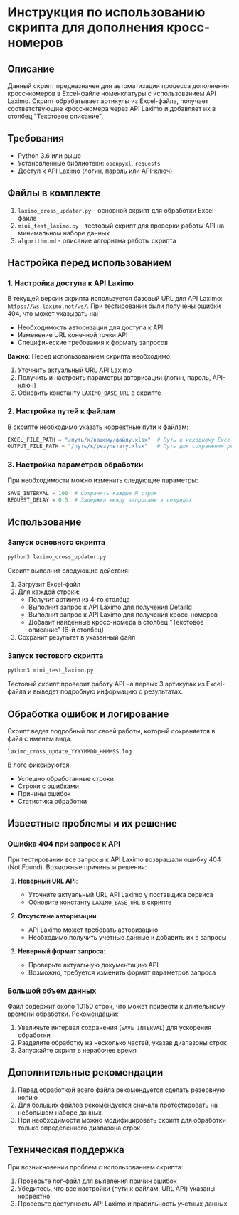 # Инструкция по использованию скрипта для дополнения кросс-номеров

## Описание
Данный скрипт предназначен для автоматизации процесса дополнения кросс-номеров в Excel-файле номенклатуры с использованием API Laximo. Скрипт обрабатывает артикулы из Excel-файла, получает соответствующие кросс-номера через API Laximo и добавляет их в столбец "Текстовое описание".

## Требования
- Python 3.6 или выше
- Установленные библиотеки: `openpyxl`, `requests`
- Доступ к API Laximo (логин, пароль или API-ключ)

## Файлы в комплекте
1. `laximo_cross_updater.py` - основной скрипт для обработки Excel-файла
2. `mini_test_laximo.py` - тестовый скрипт для проверки работы API на минимальном наборе данных
3. `algorithm.md` - описание алгоритма работы скрипта

## Настройка перед использованием

### 1. Настройка доступа к API Laximo
В текущей версии скрипта используется базовый URL для API Laximo: `https://ws.laximo.net/ws/`. При тестировании были получены ошибки 404, что может указывать на:
- Необходимость авторизации для доступа к API
- Изменение URL конечной точки API
- Специфические требования к формату запросов

**Важно**: Перед использованием скрипта необходимо:
1. Уточнить актуальный URL API Laximo
2. Получить и настроить параметры авторизации (логин, пароль, API-ключ)
3. Обновить константу `LAXIMO_BASE_URL` в скрипте

### 2. Настройка путей к файлам
В скрипте необходимо указать корректные пути к файлам:
```python
EXCEL_FILE_PATH = "/путь/к/вашему/файлу.xlsx"  # Путь к исходному Excel-файлу
OUTPUT_FILE_PATH = "/путь/к/результату.xlsx"   # Путь для сохранения результата
```

### 3. Настройка параметров обработки
При необходимости можно изменить следующие параметры:
```python
SAVE_INTERVAL = 100  # Сохранять каждые N строк
REQUEST_DELAY = 0.5  # Задержка между запросами в секундах
```

## Использование

### Запуск основного скрипта
```bash
python3 laximo_cross_updater.py
```

Скрипт выполнит следующие действия:
1. Загрузит Excel-файл
2. Для каждой строки:
   - Получит артикул из 4-го столбца
   - Выполнит запрос к API Laximo для получения DetailId
   - Выполнит запрос к API Laximo для получения кросс-номеров
   - Добавит найденные кросс-номера в столбец "Текстовое описание" (6-й столбец)
3. Сохранит результат в указанный файл

### Запуск тестового скрипта
```bash
python3 mini_test_laximo.py
```

Тестовый скрипт проверит работу API на первых 3 артикулах из Excel-файла и выведет подробную информацию о результатах.

## Обработка ошибок и логирование

Скрипт ведет подробный лог своей работы, который сохраняется в файл с именем вида:
```
laximo_cross_update_YYYYMMDD_HHMMSS.log
```

В логе фиксируются:
- Успешно обработанные строки
- Строки с ошибками
- Причины ошибок
- Статистика обработки

## Известные проблемы и их решение

### Ошибка 404 при запросе к API
При тестировании все запросы к API Laximo возвращали ошибку 404 (Not Found). Возможные причины и решения:

1. **Неверный URL API**:
   - Уточните актуальный URL API Laximo у поставщика сервиса
   - Обновите константу `LAXIMO_BASE_URL` в скрипте

2. **Отсутствие авторизации**:
   - API Laximo может требовать авторизацию
   - Необходимо получить учетные данные и добавить их в запросы

3. **Неверный формат запроса**:
   - Проверьте актуальную документацию API
   - Возможно, требуется изменить формат параметров запроса

### Большой объем данных
Файл содержит около 10150 строк, что может привести к длительному времени обработки. Рекомендации:

1. Увеличьте интервал сохранения (`SAVE_INTERVAL`) для ускорения обработки
2. Разделите обработку на несколько частей, указав диапазоны строк
3. Запускайте скрипт в нерабочее время

## Дополнительные рекомендации

1. Перед обработкой всего файла рекомендуется сделать резервную копию
2. Для больших файлов рекомендуется сначала протестировать на небольшом наборе данных
3. При необходимости можно модифицировать скрипт для обработки только определенного диапазона строк

## Техническая поддержка

При возникновении проблем с использованием скрипта:
1. Проверьте лог-файл для выявления причин ошибок
2. Убедитесь, что все настройки (пути к файлам, URL API) указаны корректно
3. Проверьте доступность API Laximo и правильность учетных данных
